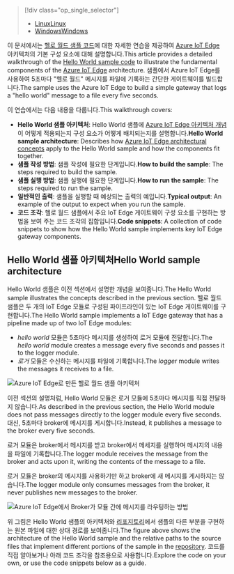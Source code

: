 > [!div class="op_single_selector"]
> * [<span data-ttu-id="8658e-101">Linux</span><span class="sxs-lookup"><span data-stu-id="8658e-101">Linux</span></span>](../articles/iot-hub/iot-hub-linux-iot-edge-get-started.md)
> * [<span data-ttu-id="8658e-102">Windows</span><span class="sxs-lookup"><span data-stu-id="8658e-102">Windows</span></span>](../articles/iot-hub/iot-hub-windows-iot-edge-get-started.md)
> 
> 

<span data-ttu-id="8658e-103">이 문서에서는 [헬로 월드 샘플 코드][lnk-helloworld-sample]에 대한 자세한 연습을 제공하여 [Azure IoT Edge][lnk-iot-edge] 아키텍처의 기본 구성 요소에 대해 설명합니다.</span><span class="sxs-lookup"><span data-stu-id="8658e-103">This article provides a detailed walkthrough of the [Hello World sample code][lnk-helloworld-sample] to illustrate the fundamental components of the [Azure IoT Edge][lnk-iot-edge] architecture.</span></span> <span data-ttu-id="8658e-104">샘플에서 Azure IoT Edge를 사용하여 5초마다 "헬로 월드" 메시지를 파일에 기록하는 간단한 게이트웨이를 빌드합니다.</span><span class="sxs-lookup"><span data-stu-id="8658e-104">The sample uses the Azure IoT Edge to build a simple gateway that logs a "hello world" message to a file every five seconds.</span></span>

<span data-ttu-id="8658e-105">이 연습에서는 다음 내용을 다룹니다.</span><span class="sxs-lookup"><span data-stu-id="8658e-105">This walkthrough covers:</span></span>

* <span data-ttu-id="8658e-106">**Hello World 샘플 아키텍처**: Hello World 샘플에 [Azure IoT Edge 아키텍처 개념][lnk-edge-concepts]이 어떻게 적용되는지 구성 요소가 어떻게 배치되는지를 설명합니다.</span><span class="sxs-lookup"><span data-stu-id="8658e-106">**Hello World sample architecture**: Describes how [Azure IoT Edge architectural concepts][lnk-edge-concepts] apply to the Hello World sample and how the components fit together.</span></span>
* <span data-ttu-id="8658e-107">**샘플 작성 방법**: 샘플 작성에 필요한 단계입니다.</span><span class="sxs-lookup"><span data-stu-id="8658e-107">**How to build the sample**: The steps required to build the sample.</span></span>
* <span data-ttu-id="8658e-108">**샘플 실행 방법**: 샘플 실행에 필요한 단계입니다.</span><span class="sxs-lookup"><span data-stu-id="8658e-108">**How to run the sample**: The steps required to run the sample.</span></span> 
* <span data-ttu-id="8658e-109">**일반적인 출력**: 샘플을 실행할 때 예상되는 출력의 예입니다.</span><span class="sxs-lookup"><span data-stu-id="8658e-109">**Typical output**: An example of the output to expect when you run the sample.</span></span>
* <span data-ttu-id="8658e-110">**코드 조각**: 헬로 월드 샘플에서 주요 IoT Edge 게이트웨이 구성 요소를 구현하는 방법을 보여 주는 코드 조각의 집합입니다.</span><span class="sxs-lookup"><span data-stu-id="8658e-110">**Code snippets**: A collection of code snippets to show how the Hello World sample implements key IoT Edge gateway components.</span></span>


## <a name="hello-world-sample-architecture"></a><span data-ttu-id="8658e-111">Hello World 샘플 아키텍처</span><span class="sxs-lookup"><span data-stu-id="8658e-111">Hello World sample architecture</span></span>
<span data-ttu-id="8658e-112">Hello World 샘플은 이전 섹션에서 설명한 개념을 보여줍니다.</span><span class="sxs-lookup"><span data-stu-id="8658e-112">The Hello World sample illustrates the concepts described in the previous section.</span></span> <span data-ttu-id="8658e-113">헬로 월드 샘플은 두 개의 IoT Edge 모듈로 구성된 파이프라인이 있는 IoT Edge 게이트웨이를 구현합니다.</span><span class="sxs-lookup"><span data-stu-id="8658e-113">The Hello World sample implements a IoT Edge gateway that has a pipeline made up of two IoT Edge modules:</span></span>

* <span data-ttu-id="8658e-114">*hello world* 모듈은 5초마다 메시지를 생성하여 로거 모듈에 전달합니다.</span><span class="sxs-lookup"><span data-stu-id="8658e-114">The *hello world* module creates a message every five seconds and passes it to the logger module.</span></span>
* <span data-ttu-id="8658e-115">*로거* 모듈은 수신하는 메시지를 파일에 기록합니다.</span><span class="sxs-lookup"><span data-stu-id="8658e-115">The *logger* module writes the messages it receives to a file.</span></span>

![Azure IoT Edge로 만든 헬로 월드 샘플 아키텍처][4]

<span data-ttu-id="8658e-117">이전 섹션의 설명처럼, Hello World 모듈은 로거 모듈에 5초마다 메시지를 직접 전달하지 않습니다.</span><span class="sxs-lookup"><span data-stu-id="8658e-117">As described in the previous section, the Hello World module does not pass messages directly to the logger module every five seconds.</span></span> <span data-ttu-id="8658e-118">대신, 5초마다 broker에 메시지를 게시합니다.</span><span class="sxs-lookup"><span data-stu-id="8658e-118">Instead, it publishes a message to the broker every five seconds.</span></span>

<span data-ttu-id="8658e-119">로거 모듈은 broker에서 메시지를 받고 broker에서 메세지를 실행하며 메시지의 내용을 파일에 기록합니다.</span><span class="sxs-lookup"><span data-stu-id="8658e-119">The logger module receives the message from the broker and acts upon it, writing the contents of the message to a file.</span></span>

<span data-ttu-id="8658e-120">로거 모듈은 broker의 메시지를 사용하기만 하고 broker에 새 메시지를 게시하지는 않습니다.</span><span class="sxs-lookup"><span data-stu-id="8658e-120">The logger module only consumes messages from the broker, it never publishes new messages to the broker.</span></span>

![Azure IoT Edge에서 Broker가 모듈 간에 메시지를 라우팅하는 방법][5]

<span data-ttu-id="8658e-122">위 그림은 Hello World 샘플의 아키텍처와 [리포지토리][lnk-iot-edge]에서 샘플의 다른 부분을 구현하는 원본 파일에 대한 상대 경로를 보여줍니다.</span><span class="sxs-lookup"><span data-stu-id="8658e-122">The figure above shows the architecture of the Hello World sample and the relative paths to the source files that implement different portions of the sample in the [repository][lnk-iot-edge].</span></span> <span data-ttu-id="8658e-123">코드를 직접 알아보거나 아래 코드 조각을 참조용으로 사용합니다.</span><span class="sxs-lookup"><span data-stu-id="8658e-123">Explore the code on your own, or use the code snippets below as a guide.</span></span>

<!-- Images -->
[4]: media/iot-hub-iot-edge-getstarted-selector/high_level_architecture.png
[5]: media/iot-hub-iot-edge-getstarted-selector/detailed_architecture.png

<!-- Links -->
[lnk-helloworld-sample]: https://github.com/Azure/iot-edge/tree/master/samples/hello_world
[lnk-iot-edge]: https://github.com/Azure/iot-edge
[lnk-edge-concepts]: ../articles/iot-hub/iot-hub-iot-edge-overview.md